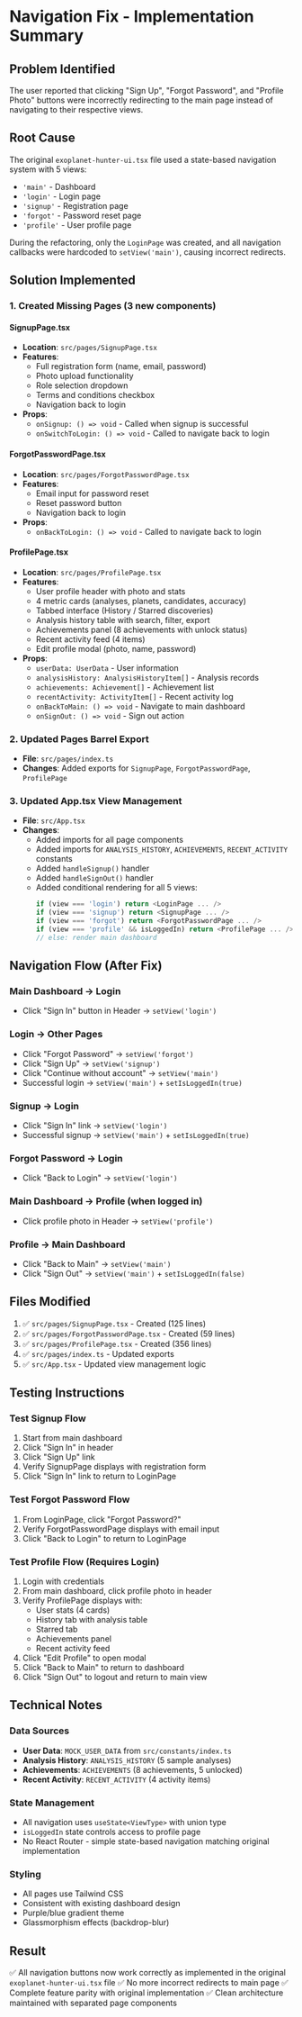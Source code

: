 # Navigation Fix - Implementation Summary

## Problem Identified
The user reported that clicking "Sign Up", "Forgot Password", and "Profile Photo" buttons were incorrectly redirecting to the main page instead of navigating to their respective views.

## Root Cause
The original `exoplanet-hunter-ui.tsx` file used a state-based navigation system with 5 views:
- `'main'` - Dashboard
- `'login'` - Login page
- `'signup'` - Registration page
- `'forgot'` - Password reset page
- `'profile'` - User profile page

During the refactoring, only the `LoginPage` was created, and all navigation callbacks were hardcoded to `setView('main')`, causing incorrect redirects.

## Solution Implemented

### 1. Created Missing Pages (3 new components)

#### SignupPage.tsx
- **Location**: `src/pages/SignupPage.tsx`
- **Features**:
  - Full registration form (name, email, password)
  - Photo upload functionality
  - Role selection dropdown
  - Terms and conditions checkbox
  - Navigation back to login
- **Props**:
  - `onSignup: () => void` - Called when signup is successful
  - `onSwitchToLogin: () => void` - Called to navigate back to login

#### ForgotPasswordPage.tsx
- **Location**: `src/pages/ForgotPasswordPage.tsx`
- **Features**:
  - Email input for password reset
  - Reset password button
  - Navigation back to login
- **Props**:
  - `onBackToLogin: () => void` - Called to navigate back to login

#### ProfilePage.tsx
- **Location**: `src/pages/ProfilePage.tsx`
- **Features**:
  - User profile header with photo and stats
  - 4 metric cards (analyses, planets, candidates, accuracy)
  - Tabbed interface (History / Starred discoveries)
  - Analysis history table with search, filter, export
  - Achievements panel (8 achievements with unlock status)
  - Recent activity feed (4 items)
  - Edit profile modal (photo, name, password)
- **Props**:
  - `userData: UserData` - User information
  - `analysisHistory: AnalysisHistoryItem[]` - Analysis records
  - `achievements: Achievement[]` - Achievement list
  - `recentActivity: ActivityItem[]` - Recent activity log
  - `onBackToMain: () => void` - Navigate to main dashboard
  - `onSignOut: () => void` - Sign out action

### 2. Updated Pages Barrel Export
- **File**: `src/pages/index.ts`
- **Changes**: Added exports for `SignupPage`, `ForgotPasswordPage`, `ProfilePage`

### 3. Updated App.tsx View Management
- **File**: `src/App.tsx`
- **Changes**:
  - Added imports for all page components
  - Added imports for `ANALYSIS_HISTORY`, `ACHIEVEMENTS`, `RECENT_ACTIVITY` constants
  - Added `handleSignup()` handler
  - Added `handleSignOut()` handler
  - Added conditional rendering for all 5 views:
    ```typescript
    if (view === 'login') return <LoginPage ... />
    if (view === 'signup') return <SignupPage ... />
    if (view === 'forgot') return <ForgotPasswordPage ... />
    if (view === 'profile' && isLoggedIn) return <ProfilePage ... />
    // else: render main dashboard
    ```

## Navigation Flow (After Fix)

### Main Dashboard → Login
- Click "Sign In" button in Header → `setView('login')`

### Login → Other Pages
- Click "Forgot Password" → `setView('forgot')`
- Click "Sign Up" → `setView('signup')`
- Click "Continue without account" → `setView('main')`
- Successful login → `setView('main')` + `setIsLoggedIn(true)`

### Signup → Login
- Click "Sign In" link → `setView('login')`
- Successful signup → `setView('main')` + `setIsLoggedIn(true)`

### Forgot Password → Login
- Click "Back to Login" → `setView('login')`

### Main Dashboard → Profile (when logged in)
- Click profile photo in Header → `setView('profile')`

### Profile → Main Dashboard
- Click "Back to Main" → `setView('main')`
- Click "Sign Out" → `setView('main')` + `setIsLoggedIn(false)`

## Files Modified
1. ✅ `src/pages/SignupPage.tsx` - Created (125 lines)
2. ✅ `src/pages/ForgotPasswordPage.tsx` - Created (59 lines)
3. ✅ `src/pages/ProfilePage.tsx` - Created (356 lines)
4. ✅ `src/pages/index.ts` - Updated exports
5. ✅ `src/App.tsx` - Updated view management logic

## Testing Instructions

### Test Signup Flow
1. Start from main dashboard
2. Click "Sign In" in header
3. Click "Sign Up" link
4. Verify SignupPage displays with registration form
5. Click "Sign In" link to return to LoginPage

### Test Forgot Password Flow
1. From LoginPage, click "Forgot Password?"
2. Verify ForgotPasswordPage displays with email input
3. Click "Back to Login" to return to LoginPage

### Test Profile Flow (Requires Login)
1. Login with credentials
2. From main dashboard, click profile photo in header
3. Verify ProfilePage displays with:
   - User stats (4 cards)
   - History tab with analysis table
   - Starred tab
   - Achievements panel
   - Recent activity feed
4. Click "Edit Profile" to open modal
5. Click "Back to Main" to return to dashboard
6. Click "Sign Out" to logout and return to main view

## Technical Notes

### Data Sources
- **User Data**: `MOCK_USER_DATA` from `src/constants/index.ts`
- **Analysis History**: `ANALYSIS_HISTORY` (5 sample analyses)
- **Achievements**: `ACHIEVEMENTS` (8 achievements, 5 unlocked)
- **Recent Activity**: `RECENT_ACTIVITY` (4 activity items)

### State Management
- All navigation uses `useState<ViewType>` with union type
- `isLoggedIn` state controls access to profile page
- No React Router - simple state-based navigation matching original implementation

### Styling
- All pages use Tailwind CSS
- Consistent with existing dashboard design
- Purple/blue gradient theme
- Glassmorphism effects (backdrop-blur)

## Result
✅ All navigation buttons now work correctly as implemented in the original `exoplanet-hunter-ui.tsx` file
✅ No more incorrect redirects to main page
✅ Complete feature parity with original implementation
✅ Clean architecture maintained with separated page components
